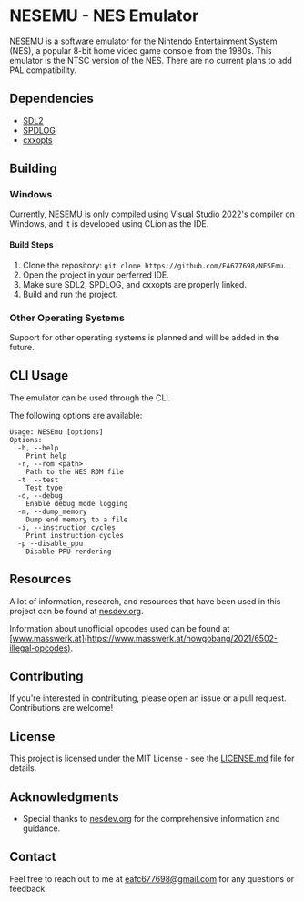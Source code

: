 # NESEMU - NES Emulator

NESEMU is a software emulator for the Nintendo Entertainment System (NES), a popular 8-bit home video game console from the 1980s.
This emulator is the NTSC version of the NES. There are no current plans to add PAL compatibility.

## Dependencies

- [SDL2](https://www.libsdl.org/download-2.0.php)
- [SPDLOG](https://github.com/gabime/spdlog)
- [cxxopts](https://github.com/jarro2783/cxxopts)

## Building

### Windows

Currently, NESEMU is only compiled using Visual Studio 2022's compiler on Windows, and it is developed using CLion as the IDE.

#### Build Steps

1. Clone the repository: `git clone https://github.com/EA677698/NESEmu`.
2. Open the project in your perferred IDE.
3. Make sure SDL2, SPDLOG, and cxxopts are properly linked.
4. Build and run the project.

### Other Operating Systems

Support for other operating systems is planned and will be added in the future.

## CLI Usage

The emulator can be used through the CLI.

The following options are available:
```shell
Usage: NESEmu [options]
Options:
  -h, --help
    Print help
  -r, --rom <path>
    Path to the NES ROM file
  -t  --test
    Test type
  -d, --debug
    Enable debug mode logging
  -m, --dump_memory
    Dump end memory to a file
  -i, --instruction_cycles
    Print instruction cycles
  -p --disable_ppu
    Disable PPU rendering
```

## Resources

A lot of information, research, and resources that have been used in this project can be found at [nesdev.org](https://nesdev.org).

Information about unofficial opcodes used can be found at [www.masswerk.at](https://www.masswerk.at/nowgobang/2021/6502-illegal-opcodes).

## Contributing

If you're interested in contributing, please open an issue or a pull request. Contributions are welcome!

## License

This project is licensed under the MIT License - see the [LICENSE.md](LICENSE.md) file for details.

## Acknowledgments

- Special thanks to [nesdev.org](https://nesdev.org) for the comprehensive information and guidance.

## Contact

Feel free to reach out to me at eafc677698@gmail.com for any questions or feedback.
